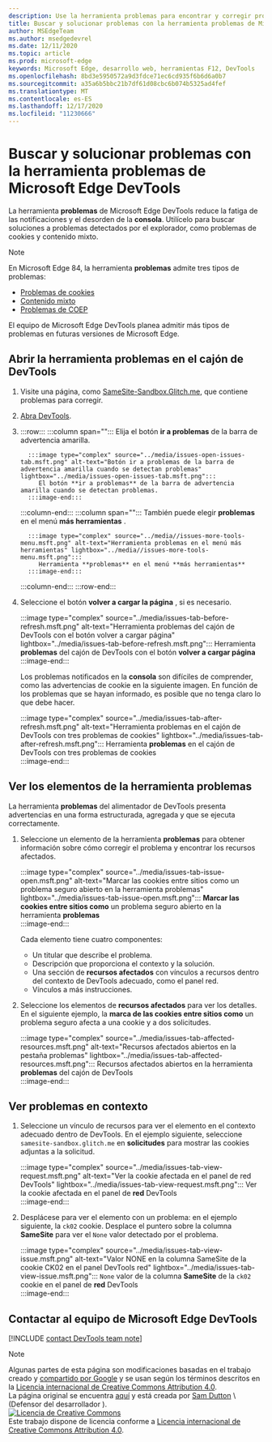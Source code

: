 ```yaml
---
description: Use la herramienta problemas para encontrar y corregir problemas con el sitio Web.
title: Buscar y solucionar problemas con la herramienta problemas de Microsoft Edge DevTools
author: MSEdgeTeam
ms.author: msedgedevrel
ms.date: 12/11/2020
ms.topic: article
ms.prod: microsoft-edge
keywords: Microsoft Edge, desarrollo web, herramientas F12, DevTools
ms.openlocfilehash: 8bd3e5950572a9d3fdce71ec6cd935f6b6d6a0b7
ms.sourcegitcommit: a35a6b5bbc21b7df61d08cbc6b074b5325ad4fef
ms.translationtype: MT
ms.contentlocale: es-ES
ms.lasthandoff: 12/17/2020
ms.locfileid: "11230666"
---
```

<!-- Copyright Sam Dutton 

   Licensed under the Apache License, Version 2.0 (the "License");
   you may not use this file except in compliance with the License.
   You may obtain a copy of the License at

       https://www.apache.org/licenses/LICENSE-2.0

   Unless required by applicable law or agreed to in writing, software
   distributed under the License is distributed on an "AS IS" BASIS,
   WITHOUT WARRANTIES OR CONDITIONS OF ANY KIND, either express or implied.
   See the License for the specific language governing permissions and
   limitations under the License.  -->  

# Buscar y solucionar problemas con la herramienta problemas de Microsoft Edge DevTools  

La herramienta **problemas** de Microsoft Edge DevTools reduce la fatiga de las notificaciones y el desorden de la **consola**.  Utilícelo para buscar soluciones a problemas detectados por el explorador, como problemas de cookies y contenido mixto.  

> [!NOTE]
> En Microsoft Edge 84, la herramienta **problemas** admite tres tipos de problemas:  
> *   [Problemas de cookies][MDNSameSiteCookies]  
> *   [Contenido mixto][MDNMixedContent]  
> *   [Problemas de COEP][W3CCOEPSpec]
> 
> El equipo de Microsoft Edge DevTools planea admitir más tipos de problemas en futuras versiones de Microsoft Edge.  

## Abrir la herramienta problemas en el cajón de DevTools  

1.  Visite una página, como [SameSite-Sandbox.Glitch.me][GlitchSamesiteSandbox], que contiene problemas para corregir.  
1.  [Abra DevTools][DevtoolsOpen].  
1.  :::row:::
       :::column span="":::
          Elija el botón **ir a problemas** de la barra de advertencia amarilla.  
          
          :::image type="complex" source="../media/issues-open-issues-tab.msft.png" alt-text="Botón ir a problemas de la barra de advertencia amarilla cuando se detectan problemas" lightbox="../media/issues-open-issues-tab.msft.png":::
             El botón **ir a problemas** de la barra de advertencia amarilla cuando se detectan problemas.  
          :::image-end:::  
       :::column-end:::
       :::column span="":::
          También puede elegir **problemas** en el menú **más herramientas** .  
          
          :::image type="complex" source="../media//issues-more-tools-menu.msft.png" alt-text="Herramienta problemas en el menú más herramientas" lightbox="../media//issues-more-tools-menu.msft.png":::
             Herramienta **problemas** en el menú **más herramientas**  
          :::image-end:::  
       :::column-end:::
    :::row-end:::
    
1.  Seleccione el botón **volver a cargar la página** , si es necesario.  
    
    :::image type="complex" source="../media/issues-tab-before-refresh.msft.png" alt-text="Herramienta problemas del cajón de DevTools con el botón volver a cargar página" lightbox="../media/issues-tab-before-refresh.msft.png":::
       Herramienta **problemas** del cajón de DevTools con el botón **volver a cargar página**  
    :::image-end:::  

    Los problemas notificados en la **consola** son difíciles de comprender, como las advertencias de cookie en la siguiente imagen.  En función de los problemas que se hayan informado, es posible que no tenga claro lo que debe hacer.  
    
    :::image type="complex" source="../media/issues-tab-after-refresh.msft.png" alt-text="Herramienta problemas en el cajón de DevTools con tres problemas de cookies" lightbox="../media/issues-tab-after-refresh.msft.png":::
       Herramienta **problemas** en el cajón de DevTools con tres problemas de cookies  
    :::image-end:::  
    
## Ver los elementos de la herramienta problemas  

La herramienta **problemas** del alimentador de DevTools presenta advertencias en una forma estructurada, agregada y que se ejecuta correctamente.  

1.  Seleccione un elemento de la herramienta **problemas** para obtener información sobre cómo corregir el problema y encontrar los recursos afectados.  
    
    :::image type="complex" source="../media/issues-tab-issue-open.msft.png" alt-text="Marcar las cookies entre sitios como un problema seguro abierto en la herramienta problemas" lightbox="../media/issues-tab-issue-open.msft.png":::
       **Marcar las cookies entre sitios como** un problema seguro abierto en la herramienta **problemas**  
    :::image-end:::  
    
    Cada elemento tiene cuatro componentes:  
    
    *   Un titular que describe el problema.  
    *   Descripción que proporciona el contexto y la solución.  
    *   Una sección de **recursos afectados** con vínculos a recursos dentro del contexto de DevTools adecuado, como el panel red.  
    *   Vínculos a más instrucciones.  
    
1.  Seleccione los elementos de **recursos afectados** para ver los detalles.  En el siguiente ejemplo, la **marca de las cookies entre sitios como** un problema seguro afecta a una cookie y a dos solicitudes.  
    
    :::image type="complex" source="../media/issues-tab-affected-resources.msft.png" alt-text="Recursos afectados abiertos en la pestaña problemas" lightbox="../media/issues-tab-affected-resources.msft.png":::
       Recursos afectados abiertos en la herramienta **problemas** del cajón de DevTools  
    :::image-end:::  
    
## Ver problemas en contexto  

1.  Seleccione un vínculo de recursos para ver el elemento en el contexto adecuado dentro de DevTools.  En el ejemplo siguiente, seleccione `samesite-sandbox.glitch.me` en **solicitudes** para mostrar las cookies adjuntas a la solicitud.  
    
    :::image type="complex" source="../media/issues-tab-view-request.msft.png" alt-text="Ver la cookie afectada en el panel de red DevTools" lightbox="../media/issues-tab-view-request.msft.png":::
       Ver la cookie afectada en el panel de **red** DevTools  
    :::image-end:::  

1.  Desplácese para ver el elemento con un problema: en el ejemplo siguiente, la `ck02` cookie.  Desplace el puntero sobre la columna **SameSite** para ver el `None` valor detectado por el problema.  
    
    :::image type="complex" source="../media/issues-tab-view-issue.msft.png" alt-text="Valor NONE en la columna SameSite de la cookie CK02 en el panel DevTools red" lightbox="../media/issues-tab-view-issue.msft.png":::
       `None` valor de la columna **SameSite** de la `ck02` cookie en el panel de **red** DevTools  
    :::image-end:::  

## Contactar al equipo de Microsoft Edge DevTools  

[!INCLUDE [contact DevTools team note](../includes/contact-devtools-team-note.md)]  

<!-- links -->  

[DevtoolsOpen]: ../open/index.md "Abrir Microsoft Edge DevTools | Microsoft docs"  

[GlitchSamesiteSandbox]: https://samesite-sandbox.glitch.me "Pruebas de cookie SameSite | Intento"  

[MDNSameSiteCookies]: https://developer.mozilla.org/docs/Web/HTTP/Headers/Set-Cookie/SameSite "SameSite cookies | MDN"  
[MDNMixedContent]: https://developer.mozilla.org/docs/Web/Security/Mixed_content "Contenido mixto | MDN"  

[W3CCOEPSpec]: https://wicg.github.io/cross-origin-embedder-policy "Directiva de Embedder entre orígenes | Grupo de comunidades de la web"  

> [!NOTE]
> Algunas partes de esta página son modificaciones basadas en el trabajo creado y [compartido por Google][GoogleSitePolicies] y se usan según los términos descritos en la [Licencia internacional de Creative Commons Attribution 4.0][CCA4IL].  
> La página original se encuentra [aquí](https://developers.google.com/web/tools/chrome-devtools/issues/index) y está creada por [Sam Dutton][SamDutton] \ (Defensor del desarrollador \).  
[![Licencia de Creative Commons][CCby4Image]][CCA4IL]  
Este trabajo dispone de licencia conforme a [Licencia internacional de Creative Commons Attribution 4.0][CCA4IL].  

[CCA4IL]: https://creativecommons.org/licenses/by/4.0  
[CCby4Image]: https://i.creativecommons.org/l/by/4.0/88x31.png  
[GoogleSitePolicies]: https://developers.google.com/terms/site-policies  
[KayceBasques]: https://developers.google.com/web/resources/contributors/kaycebasques  
[SamDutton]: https://developers.google.com/web/resources/contributors/samdutton  
